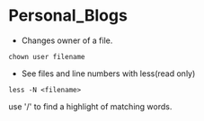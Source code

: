 # Personal_Blogs

- Changes owner of a file.

`
chown user filename
`

- See files and line numbers with less(read only)

`
less -N <filename>
`  

use '/' to find a highlight of matching words.
